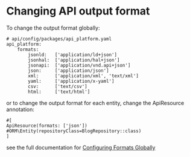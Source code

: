 # Changing API output format 
 
 
 To change the output format globally:
```
# api/config/packages/api_platform.yaml
api_platform:
    formats:
        jsonld:   ['application/ld+json']
        jsonhal:  ['application/hal+json']
        jsonapi:  ['application/vnd.api+json']
        json:     ['application/json']
        xml:      ['application/xml', 'text/xml']
        yaml:     ['application/x-yaml']
        csv:      ['text/csv']
        html:     ['text/html']
```


or to change the output format for each entity, change the ApiResource annotation:

```
#[
ApiResource(formats: ['json'])
#ORM\Entity(repositoryClass=BlogRepository::class)
]
```

see the full documentation for [Configuring Formats Globally](https://api-platform.com/docs/core/content-negotiation/#configuring-formats-globally)
